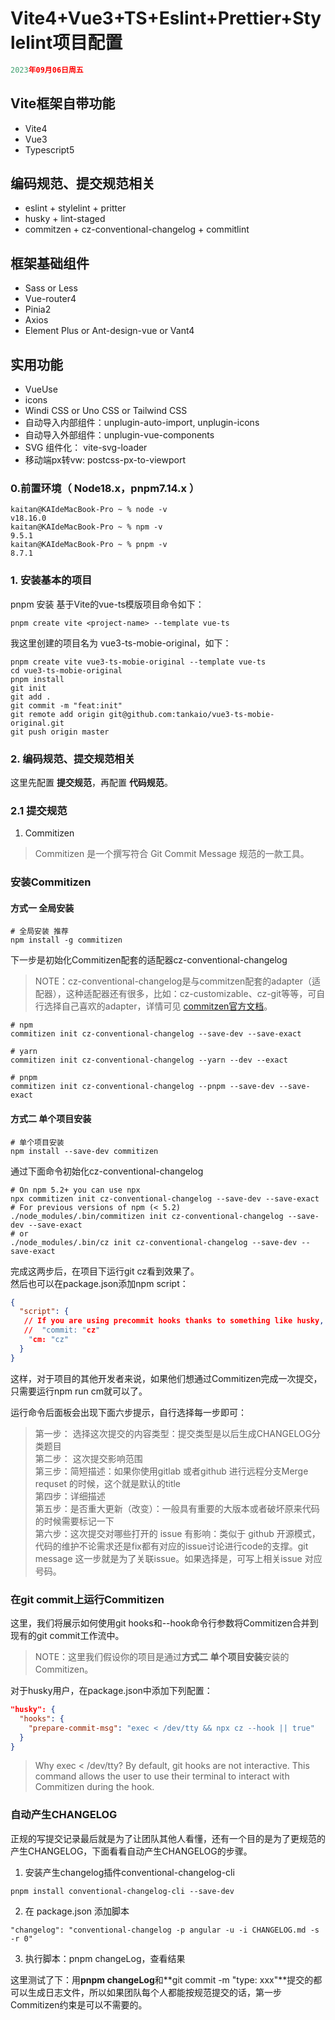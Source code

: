 # Vite4+Vue3+TS+Eslint+Prettier+Stylelint项目配置
```js
2023年09月06日周五
```
## Vite框架自带功能
- Vite4
- Vue3
- Typescript5

## 编码规范、提交规范相关
- eslint + stylelint + pritter
- husky + lint-staged
- commitzen + cz-conventional-changelog + commitlint

## 框架基础组件
- Sass or Less
- Vue-router4
- Pinia2
- Axios
- Element Plus or Ant-design-vue or Vant4

## 实用功能
- VueUse
- icons
- Windi CSS or Uno CSS or Tailwind CSS
- 自动导入内部组件：unplugin-auto-import, unplugin-icons
- 自动导入外部组件：unplugin-vue-components
- SVG 组件化： vite-svg-loader
- 移动端px转vw: postcss-px-to-viewport

### 0.前置环境（ Node18.x，pnpm7.14.x ）
```shell
kaitan@KAIdeMacBook-Pro ~ % node -v
v18.16.0
kaitan@KAIdeMacBook-Pro ~ % npm -v
9.5.1
kaitan@KAIdeMacBook-Pro ~ % pnpm -v
8.7.1
```

### 1. 安装基本的项目
pnpm 安装 基于Vite的vue-ts模版项目命令如下：
```shell
pnpm create vite <project-name> --template vue-ts
```
我这里创建的项目名为 vue3-ts-mobie-original，如下：
```shell
pnpm create vite vue3-ts-mobie-original --template vue-ts
cd vue3-ts-mobie-original
pnpm install
git init
git add .
git commit -m "feat:init"
git remote add origin git@github.com:tankaio/vue3-ts-mobie-original.git
git push origin master
```

### 2. 编码规范、提交规范相关
这里先配置 **提交规范**，再配置 **代码规范**。

### 2.1 提交规范
1. Commitizen
> Commitizen 是一个撰写符合 Git Commit Message 规范的一款工具。

### 安装Commitizen
#### 方式一 全局安装
```shell
# 全局安装 推荐
npm install -g commitizen
```
下一步是初始化Commitizen配套的适配器cz-conventional-changelog

> NOTE：cz-conventional-changelog是与commitzen配套的adapter（适配器），这种适配器还有很多，比如：cz-customizable、cz-git等等，可自行选择自己喜欢的adapter，详情可见 [commitzen官方文档](https://www.npmjs.com/package/commitizen)。

```shell
# npm
commitizen init cz-conventional-changelog --save-dev --save-exact

# yarn
commitizen init cz-conventional-changelog --yarn --dev --exact

# pnpm
commitizen init cz-conventional-changelog --pnpm --save-dev --save-exact
```
#### 方式二 单个项目安装
```shell
# 单个项目安装
npm install --save-dev commitizen
```
通过下面命令初始化cz-conventional-changelog
```shell
# On npm 5.2+ you can use npx
npx commitizen init cz-conventional-changelog --save-dev --save-exact
# For previous versions of npm (< 5.2)
./node_modules/.bin/commitizen init cz-conventional-changelog --save-dev --save-exact
# or
./node_modules/.bin/cz init cz-conventional-changelog --save-dev --save-exact
```
完成这两步后，在项目下运行git cz看到效果了。  
然后也可以在package.json添加npm script：
```json
{
  "script": {
   // If you are using precommit hooks thanks to something like husky, you will need to name your script something other than "commit" (e.g. "cm": "cz"). 
   //  "commit: "cz" 
    "cm: "cz"
  }
}
```
这样，对于项目的其他开发者来说，如果他们想通过Commitizen完成一次提交，只需要运行npm run cm就可以了。

运行命令后面板会出现下面六步提示，自行选择每一步即可：
> 第一步： 选择这次提交的内容类型：提交类型是以后生成CHANGELOG分类题目  
> 第二步： 这次提交影响范围  
> 第三步：简短描述：如果你使用gitlab 或者github 进行远程分支Merge requset 的时候，这个就是默认的title  
> 第四步：详细描述  
> 第五步：是否重大更新（改变）：一般具有重要的大版本或者破坏原来代码的时候需要标记一下  
> 第六步：这次提交对哪些打开的 issue 有影响：类似于 github 开源模式，代码的维护不论需求还是fix都有对应的issue讨论进行code的支撑。git message 这一步就是为了关联issue。如果选择是，可写上相关issue 对应号码。

### 在git commit上运行Commitizen
这里，我们将展示如何使用git hooks和--hook命令行参数将Commitizen合并到现有的git commit工作流中。

> NOTE：这里我们假设你的项目是通过**方式二 单个项目安装**安装的Commitizen。

对于husky用户，在package.json中添加下列配置：
```json
"husky": {
  "hooks": {
    "prepare-commit-msg": "exec < /dev/tty && npx cz --hook || true"
  }
}
```
> Why exec < /dev/tty? By default, git hooks are not interactive. This command allows the user to use their terminal to interact with Commitizen during the hook.

### 自动产生CHANGELOG
正规的写提交记录最后就是为了让团队其他人看懂，还有一个目的是为了更规范的产生CHANGELOG，下面看看自动产生CHANGELOG的步骤。
1. 安装产生changelog插件conventional-changelog-cli
```shell
pnpm install conventional-changelog-cli --save-dev
```
2. 在 package.json 添加脚本
```shell
"changelog": "conventional-changelog -p angular -u -i CHANGELOG.md -s -r 0"
```
3. 执行脚本：pnpm changeLog，查看结果

这里测试了下：用**pnpm changeLog**和**git commit -m "type: xxx"**提交的都可以生成日志文件，所以如果团队每个人都能按规范提交的话，第一步Commitizen约束是可以不需要的。